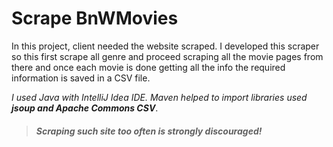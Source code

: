 # Scrape BnWMovies

In this project, client needed the website scraped. I developed this scraper so this first scrape all genre and proceed scraping all the movie pages from there and once each movie is done getting all the info the required information is saved in a CSV file.

_I used Java with IntelliJ Idea IDE. Maven helped to import libraries used **jsoup and Apache Commons CSV**_.
  
> #### _Scraping such site too often is strongly discouraged!_